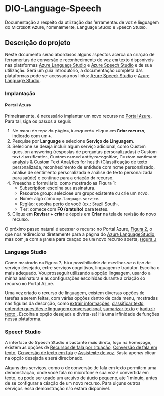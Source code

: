 # DIO-Language-Speech
Documentação a respeito da utilização das ferramentas de voz e linguagem do Microsoft Azure, nominalmente, Language Studio e Speech Studio.

## Descrição do projeto

Neste documento serão abordados alguns aspectos acerca da criação de ferramentas de conversão e reconhecimento de voz em texto disponíveis nas plataformas [Azure Language Studio](https://language.cognitive.azure.com/home) e [Azure Speech Studio](https://speech.microsoft.com/portal) e de sua utilização. Será um guia introdutório, a documentação completa das plataformas pode ser acessada nos links: [Azure Speech Studio](https://learn.microsoft.com/pt-br/azure/ai-services/speech-service/) e [Azure Language Studio](https://learn.microsoft.com/pt-br/azure/ai-services/language-service/).

### Implantação
#### Portal Azure
Primeiramente, é necessário implantar um novo recurso no [Portal Azure](https://portal.azure.com/). Para tal, siga os passos a seguir:
  
1. No menu do topo da página, à esquerda, clique em **Criar recurso**, indicado com um **+**.  
2. Pesquise por **Language** e selecione **Serviço de Linguagem**.  
3. Selecione se deseja incluir algum serviço adicional, como Custom question answering (respostas de perguntas personalizadas) e Custom text classification, Custom named entity recognition, Custom sentiment analysis & Custom Text Analytics for health (Classificação de texto personalizada, reconhecimento de entidade com nome personalizado, análise de sentimento personalizada e análise de texto personalizada para saúde) e continue para a criação do recurso.
4. Preencha o formulário, como mostrado na [Figura 1](https://github.com/msccobra/DIO-Language-Speech/blob/Images/L1.jpg):  
   - Subscription: escolha sua assinatura.
   - Resource group: selecione um grupo existente ou crie um novo.  
   - Nome: algo como `my-language-service`.  
   - Região: escolha perto de você (ex.: Brazil South).  
   - Tier: comece com **F0 (gratuito)** para testes.  
5. Clique em **Revisar + criar** e depois em **Criar** na tela de revisão do novo recurso.

O próximo passo natural é acessar o recurso no Portal Azure, [Figura 2](https://github.com/msccobra/DIO-Language-Speech/blob/Images/L2.jpg), o que nos redireciona diretamente para a página do [Azure Language Studio](https://language.cognitive.azure.com/home), mas com já com a janela para criação de um novo recurso aberta, [Figura 3](https://github.com/msccobra/DIO-Language-Speech/blob/Images/L3.jpg)

### Language Studio

Como mostrado na Figura 3, há a possibiliadde de escolher-se o tipo de serviço desejado, entre serviços cognitivos, linguagem e tradutor. Escolha o mais adequado. Vou prosseguir utilizando a opção linguagem, usando a minha assinatura e as configurações escolhidas durante a criação do recurso no Portal Azure.

Uma vez criado o recurso de linguagem, existem diversas opções de tarefas a serem feitas, com várias opções dentro de cada menu, mostradas nas figuras da descrição, como [extrair informações](https://github.com/msccobra/DIO-Language-Speech/blob/Images/L4.jpg), [classificar texto](https://github.com/msccobra/DIO-Language-Speech/blob/Images/L5.jpg), [entender questões e linguagem conversacional](https://github.com/msccobra/DIO-Language-Speech/blob/Images/L6.jpg), [sumarizar texto](https://github.com/msccobra/DIO-Language-Speech/blob/Images/L7.jpg) e [traduzir texto ](https://github.com/msccobra/DIO-Language-Speech/blob/Images/L8.jpg). Escolha a opção desejada e divirta-se! Há uma infinidade de funções nessa plataforma.

### Speech Studio

A interface do Speech Studio é bastante mais direta, logo na homepage, existem as opções de [Recursos de fala por situação](https://github.com/msccobra/DIO-Language-Speech/blob/Images/L9.jpg), [Conversão de fala em texto](https://github.com/msccobra/DIO-Language-Speech/blob/Images/L10.jpg), [Conversão de texto em fala](https://github.com/msccobra/DIO-Language-Speech/blob/Images/L11.jpg) e [Assistente de voz](https://github.com/msccobra/DIO-Language-Speech/blob/Images/L12.jpg). Basta apenas clicar na opção desejada e será direcionado.

Alguns dos serviços, como o de conversão de fala em texto permitem uma demonstração, onde você fala no microfone e sua voz é convertida em texto, ou pode ser usado um arquivo de áudio pequeno, ate 1 minuto, antes de se configurar a criação de um novo recurso. Para ulguns outros serviços, essa demonstração não estará disponível.
